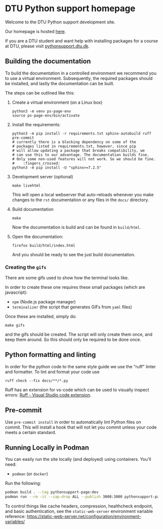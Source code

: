 # DTU Python support homepage

Welcome to the DTU Python support development site.

Our homepage is hosted [here](https://pythonsupport.dtu.dk).

If you are a DTU student and want help with installing
packages for a course at DTU, please visit
[pythonsupport.dtu.dk](https://pythonsupport.dtu.dk).



## Building the documentation

To build the documentation in a controlled environment we recommend you
to use a virtual environment.
Subsequently, the required packages should be installed, and lastly the
documentation can be built.

The steps can be outlined like this:

1. Create a virtual environment (on a Linux box)

       python3 -m venv ps-page-env
       source ps-page-env/bin/activate

2. Install the requirements:

       python3 -m pip install -r requirements.txt sphinx-autobuild ruff pre-commit
       # currently there is a blocking dependency on some of the
       # packages listed in requirements.txt, however, since pip
       # will allow updating a package that breaks compatibility, we
       # can use this to our advantage. The documentation builds fine.
       # Only some non-used features will not work. So we should be fine.
       #    :fingers_crossed:
       python3 -m pip install -U "sphinx>=7.2.5"

3. Development server (optional)

       make livehtml

   This will open a local webserver that auto-reloads whenever you make 
   changes to the `rst` documentation or any files in the `docs/` directory.

4. Build documentation

       make

   Now the documentation is build and can be found in `build/html`.

5. Open the documentation:

       firefox build/html/index.html

   And you should be ready to see the just build documentation.

### Creating the `gifs`

There are some gifs used to show how the terminal looks like.

In order to create these one requires these small packages (which are javascript):

- `npm` (Node.js package manager)
- `terminalizer` (the script that generates GIFs from `yaml` files)

Once these are installed, simply do:

    make gifs

and the gifs should be created. The script will only create them once,
and keep them around. So this should only be required to be done once.

## Python formatting and linting

In order for the python code to the same style guide we use the "ruff" linter and formatter.
To lint and format your code use

``ruff check --fix docs/**/*.py``

Ruff has an extension for vs-code which can be used to visually inspect errors: [Ruff - Visual Studio code extension](https://marketplace.visualstudio.com/items?itemName=charliermarsh.ruff).

## Pre-commit

Use `pre-commit install` in order to automatically lint Python files on commit.
This will install a hook that will not let you commit unless your code meets a
certain standard.

## Running Locally in Podman

You can easily run the site locally (and deployed) using containers. You'll need:
- `podman` (or `docker`)

Run the following:
```bash
podman build . --tag pythonsupport-page:dev
podman run --rm -it --cap-drop ALL --publish 3000:3000 pythonsupport-page:dev
```

To control things like cache headers, compression, healthcheck endpoint, and basic authentication, see the `static-web-server` environment variable reference: https://static-web-server.net/configuration/environment-variables/
